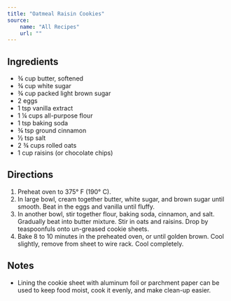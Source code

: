 ```yaml
---
title: "Oatmeal Raisin Cookies"
source:
    name: "All Recipes"
    url: ""
---
```


## Ingredients

-   ¾ cup butter, softened
-   ¾ cup white sugar
-   ¾ cup packed light brown sugar
-   2 eggs
-   1 tsp vanilla extract
-   1 ¼ cups all-purpose flour
-   1 tsp baking soda
-   ¾ tsp ground cinnamon
-   ½ tsp salt
-   2 ¾ cups rolled oats
-   1 cup raisins (or chocolate chips)

## Directions

1. Preheat oven to 375° F (190° C).
1. In large bowl, cream together butter, white sugar, and brown sugar until smooth. Beat in the eggs and vanilla until fluffy.
1. In another bowl, stir together flour, baking soda, cinnamon, and salt. Gradually beat into butter mixture. Stir in oats and raisins. Drop by teaspoonfuls onto un-greased cookie sheets.
1. Bake 8 to 10 minutes in the preheated oven, or until golden brown. Cool slightly, remove from sheet to wire rack. Cool completely.

## Notes

-   Lining the cookie sheet with aluminum foil or parchment paper can be used to keep food moist, cook it evenly, and make clean-up easier.
